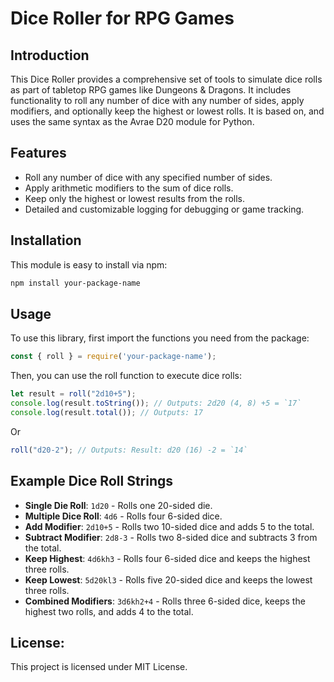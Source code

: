 # Dice Roller for RPG Games

## Introduction
This Dice Roller provides a comprehensive set of tools to simulate dice rolls as part of tabletop RPG games like Dungeons & Dragons. It includes functionality to roll any number of dice with any number of sides, apply modifiers, and optionally keep the highest or lowest rolls. It is based on, and uses the same syntax as the Avrae D20 module for Python. 

## Features
- Roll any number of dice with any specified number of sides.
- Apply arithmetic modifiers to the sum of dice rolls.
- Keep only the highest or lowest results from the rolls.
- Detailed and customizable logging for debugging or game tracking.

## Installation

This module is easy to install via npm:

```bash
npm install your-package-name
```

## Usage
To use this library, first import the functions you need from the package:
```js
const { roll } = require('your-package-name');
``` 

Then, you can use the roll function to execute dice rolls:
```js
let result = roll("2d10+5");
console.log(result.toString()); // Outputs: 2d20 (4, 8) +5 = `17`
console.log(result.total()); // Outputs: 17
```
Or
```js
roll("d20-2"); // Outputs: Result: d20 (16) -2 = `14`
```

## Example Dice Roll Strings

- **Single Die Roll**: `1d20` - Rolls one 20-sided die.
- **Multiple Dice Roll**: `4d6` - Rolls four 6-sided dice.
- **Add Modifier**: `2d10+5` - Rolls two 10-sided dice and adds 5 to the total.
- **Subtract Modifier**: `2d8-3` - Rolls two 8-sided dice and subtracts 3 from the total.
- **Keep Highest**: `4d6kh3` - Rolls four 6-sided dice and keeps the highest three rolls.
- **Keep Lowest**: `5d20kl3` - Rolls five 20-sided dice and keeps the lowest three rolls.
- **Combined Modifiers**: `3d6kh2+4` - Rolls three 6-sided dice, keeps the highest two rolls, and adds 4 to the total.

## License:
This project is licensed under MIT License.

